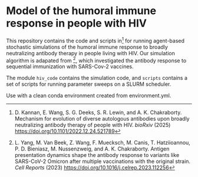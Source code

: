 # Model of the humoral immune response in people with HIV

This repository contains the code and scripts in[^1] for running agent-based stochastic
simulations of the humoral immune response to broadly
neutralizing antibody therapy in people living with HIV. 
Our simulation algorithm is adapated from [^2], which investigated the 
antibody response to sequential immunization with SARS-Cov-2 vaccines. 

The module `hiv_code` contains the simulation code, and `scripts` contains a set
of scripts for running parameter sweeps on a SLURM scheduler.

Use with a clean conda environment created from environment.yml.

[^1]: D. Kannan, E. Wang, S. G. Deeks, S. R. Lewin, and A. K. Chakraborty. Mechanism for 
evolution of diverse autologous antibodies upon broadly neutralizing antibody therapy of people with HIV. *bioRxiv* (2025) https://doi.org/10.1101/2022.12.24.521789

[^2]: L. Yang, M. Van Beek, Z. Wang, F. Muecksch, M. Canis, T. Hatziioannou, P. D. Bieniasz, M. Nussenzweig, and A. K. Chakraborty.
Antigen presentation dynamics shape the antibody response to variants like SARS-CoV-2 Omicron after multiple vaccinations with the original strain.
*Cell Reports* (2023) https://doi.org/10.1016/j.celrep.2023.112256
